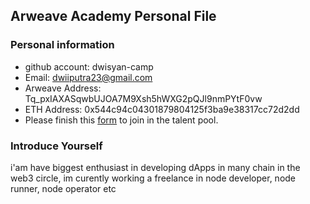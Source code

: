 ## Arweave Academy Personal File

### Personal information

- github account: dwisyan-camp
- Email: dwiiputra23@gmail.com
- Arweave Address: Tq_pxIAXASqwbUJOA7M9Xsh5hWXG2pQJl9nmPYtF0vw
- ETH Address: 0x544c94c04301879804125f3ba9e38317cc72d2dd
- Please finish this [form](https://docs.google.com/forms/d/e/1FAIpQLSfWA5fIIcBgmRppm3jNz5vmf9Mai_QMVil-2pO4r7YKn_Zhtw/viewform?usp=sf_link) to join in the talent pool.

### Introduce Yourself
 i'am have biggest enthusiast in developing dApps in many chain in the web3 circle, im curently working a freelance in node developer, node runner, node operator etc
